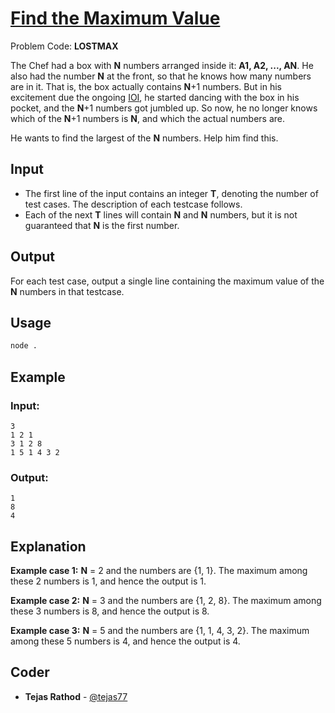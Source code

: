 
# [Find the Maximum Value](https://www.codechef.com/problems/LOSTMAX)
Problem Code: **LOSTMAX**

The Chef had a box with **N** numbers arranged inside it: **A1, A2, ..., AN**. He also had the number **N** at the front, so that he knows how many numbers are in it. That is, the box actually contains **N**+1 numbers. But in his excitement due the ongoing [IOI](http://ioi2017.org/), he started dancing with the box in his pocket, and the **N**+1 numbers got jumbled up. So now, he no longer knows which of the **N**+1 numbers is **N**, and which the actual numbers are.

He wants to find the largest of the **N** numbers. Help him find this.

## Input

- The first line of the input contains an integer **T**, denoting the number of test cases. The description of each testcase follows.
- Each of the next **T** lines will contain **N** and **N** numbers, but it is not guaranteed that **N** is the first number.

## Output

For each test case, output a single line containing the maximum value of the **N** numbers in that testcase.

## Usage
```sh
node .
```
## Example
### Input:
```
3
1 2 1
3 1 2 8
1 5 1 4 3 2
```
### Output:
```
1
8
4
```
## Explanation

**Example case 1:** **N** = 2 and the numbers are {1, 1}. The maximum among these 2 numbers is 1, and hence the output is 1.

**Example case 2:** **N** = 3 and the numbers are {1, 2, 8}. The maximum among these 3 numbers is 8, and hence the output is 8.

**Example case 3:** **N** = 5 and the numbers are {1, 1, 4, 3, 2}. The maximum among these 5 numbers is 4, and hence the output is 4.

## Coder

* **Tejas Rathod** - [@tejas77](https://github.com/tejas77)
